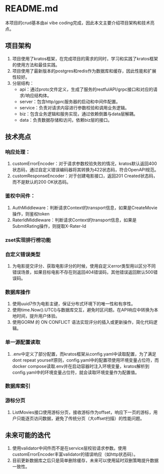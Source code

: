 # README.md
本项目的crud基本由ai vibe coding完成，因此本文主要介绍项目架构和技术亮点。

## 项目架构
1. 项目使用了kratos框架，在完成项目的需求的同时，学习和实践了kratos框架的使用方法和最佳实践。
2. 项目使用了最新版本的postgres和redis作为数据库和缓存，因此性能和扩展性较好。
3. 分层结构： 
   - api：通过proto文件定义，生成了服务的restfulAPI/grpc接口和对应的请求/响应结构体。
   - server：包含http/gprc服务器的启动和中间件配置。
   - service：负责对请求内容进行参数校验和调用业务逻辑。
   - biz：包含业务逻辑和服务实现，通过依赖倒置与data层解耦。
   - data：负责数据存储和访问，依赖biz层的接口。

## 技术亮点

### 响应处理：
1. customErrorEncoder：对于请求参数校验失败的情况，kratos默认返回400状态码，通过自定义错误编码器将其转换为422状态码，符合OpenAPI规范。
2. customResponseEncoder：对于创建电影接口，返回201 Created状态码，而不是默认的200 OK状态码。

### 鉴权中间件：
1. AuthMiddleware：判断请求Context的transport信息，如果是CreateMovie操作，则鉴权token
2. RaterIdMiddleware：判断请求Context的transport信息，如果是SubmitRating操作，则提取X-Rater-Id

### zset实现排行榜功能

### 自定义错误类型
1. 为电影提交评分、获取电影评分的时候，使用自定义error类型用以区分不同错误场景，如果目标电影不存在则返回404错误码，其他错误返回默认500错误码。

### 数据库操作
1. 使用uuid7作为电影主键，保证分布式环境下的唯一性和有序性。
2. 使用time.Now().UTC()与数据库交互，避免时区问题。在API响应中转换为本地时间，提升用户体验。
3. 使用GORM 的 ON CONFLICT 语法实现评分的插入或更新操作，简化代码逻辑。

### 单一源配置读取
1. .env中定义了部分配置，而kratos框架从config.yaml中读取配置，为了满足dont repeat yourself原则，config.yaml中的配置项使用环境变量占位符，而docker compose读取.env并在启动容器时注入环境变量，kratos解析到config.yaml中的环境变量占位符，就会读取环境变量作为配置值。

### 数据库索引

### 游标分页
1. ListMovies接口使用游标分页，接收游标作为offset，响应下一页的游标，用户只能逐页访问数据，避免了传统分页（大offset扫描）的性能问题。

## 未来可能的迭代
1. 使用validator中间件而不是在service层校验请求参数。使用customErrorEncoder丰富validator的错误响应（如http状态码）。
2. 目前更新数据库之后只是简单删除缓存，未来可以使用延时双删策略提升数据一致性。